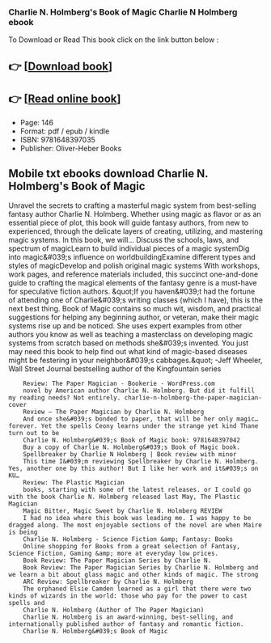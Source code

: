 ### Charlie N. Holmberg's Book of Magic Charlie N Holmberg ebook

To Download or Read This book click on the link button below :

## 👉  [**[Download book](http://get-pdfs.com/download.php?group=book&from=github.com&id=721979&lnk=1081 "Download book")**]

## 👉  [**[Read online book](http://get-pdfs.com/download.php?group=book&from=github.com&id=721979&lnk=1081 "Read online book")**]


* Page: 146
* Format: pdf / epub / kindle
* ISBN: 9781648397035
* Publisher: Oliver-Heber Books



## Mobile txt ebooks download Charlie N. Holmberg's Book of Magic



Unravel the secrets to crafting a masterful magic system from best-selling fantasy author Charlie N. Holmberg. Whether using magic as flavor or as an essential piece of plot, this book will guide fantasy authors, from new to experienced, through the delicate layers of creating, utilizing, and mastering magic systems. In this book, we will... Discuss the schools, laws, and spectrum of magicLearn to build individual pieces of a magic systemDig into magic&amp;#039;s influence on worldbuildingExamine different types and styles of magicDevelop and polish original magic systems With workshops, work pages, and reference materials included, this succinct one-and-done guide to crafting the magical elements of the fantasy genre is a must-have for speculative fiction authors. &amp;quot;If you haven&amp;#039;t had the fortune of attending one of Charlie&amp;#039;s writing classes (which I have), this is the next best thing. Book of Magic contains so much wit, wisdom, and practical suggestions for helping any beginning author, or veteran, make their magic systems rise up and be noticed. She uses expert examples from other authors you know as well as teaching a masterclass on developing magic systems from scratch based on methods she&amp;#039;s invented. You just may need this book to help find out what kind of magic-based diseases might be festering in your neighbor&amp;#039;s cabbages.&amp;quot; -Jeff Wheeler, Wall Street Journal bestselling author of the Kingfountain series


        Review: The Paper Magician - Bookerie - WordPress.com
        novel by American author Charlie N. Holmberg. But did it fulfill my reading needs? Not entirely. charlie-n-holmberg-the-paper-magician-cover 
        Review – The Paper Magician by Charlie N. Holmberg
        And once she&#039;s bonded to paper, that will be her only magic…forever. Yet the spells Ceony learns under the strange yet kind Thane turn out to be 
        Charlie N. Holmberg&#039;s Book of Magic book: 9781648397042
        Buy a copy of Charlie N. Holmberg&#039;s Book of Magic book.
        Spellbreaker by Charlie N Holmberg | Book review with minor
        This time I&#039;m reviewing Spellbreaker by Charlie N. Holmberg. Yes, another one by this author! But I like her work and it&#039;s on KU…
        Review: The Plastic Magician
        books, starting with some of the latest releases. or I could go with the book Charlie N. Holmberg released last May, The Plastic Magician 
        Magic Bitter, Magic Sweet by Charlie N. Holmberg REVIEW
        I had no idea where this book was leading me. I was happy to be dragged along. The most enjoyable sections of the novel are when Maire is being 
        Charlie N. Holmberg - Science Fiction &amp; Fantasy: Books
        Online shopping for Books from a great selection of Fantasy, Science Fiction, Gaming &amp; more at everyday low prices.
        Book Review: The Paper Magician Series by Charlie N.
        Book Review: The Paper Magician Series by Charlie N. Holmberg and we learn a bit about glass magic and other kinds of magic. The strong 
        ARC Review: Spellbreaker by Charlie N. Holmberg
        The orphaned Elsie Camden learned as a girl that there were two kinds of wizards in the world: those who pay for the power to cast spells and 
        Charlie N. Holmberg (Author of The Paper Magician)
        Charlie N. Holmberg is an award-winning, best-selling, and internationally published author of fantasy and romantic fiction.
        Charlie N. Holmberg&#039;s Book of Magic
        
    




